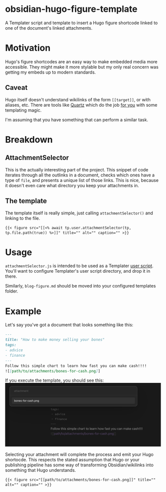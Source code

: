 # obsidian-hugo-figure-template
A Templater script and template to insert a Hugo figure shortcode linked to one of the document's linked attachments.

# Motivation
Hugo's figure shortcodes are an easy way to make embedded media more accessible. They might make it more stylable but my only real concern was getting my embeds up to modern standards.

## Caveat
Hugo itself doesn't understand wikilinks of the form `[[target]]`, or with aliases, etc. There are tools like [Quartz](https://github.com/jackyzha0/quartz) which do the job [for you](https://github.com/jackyzha0/quartz/blob/hugo/layouts/partials/textprocessing.html#L12-L116) with some templating magic.

I'm assuming that you have something that can perform a similar task.

# Breakdown
## AttachmentSelector
This is the actually interesting part of the project. This snippet of code iterates through all the outlinks in a document, checks which ones have a type of `file`, and presents a unique list of those links. This is nice, because it doesn't even care what directory you keep your attachments in.
## The template
The template itself is really simple, just calling `attachmentSelector()` and linking to the file.
```
{{< figure src="[[<% await tp.user.attachmentSelector(tp, tp.file.path(true)) %>]]" title="" alt="" caption="" >}}
```

# Usage
`attachmentSelector.js` is intended to be used as a Templater [user script](https://silentvoid13.github.io/Templater/user-functions/script-user-functions.html). You'll want to configure Templater's user script directory, and drop it in there.

Similarly, `blog-figure.md` should be moved into your configured templates folder.

# Example
Let's say you've got a document that looks something like this:

```markdown
---
title: "How to make money selling your bones"
tags:
- advice
- finance
---
Follow this simple chart to learn how fast you can make cash!!!!
![[path/to/attachments/bones-for-cash.png]]
```

If you execute the template, you should see this:
![](doc/running-template-screenshot.png)

Selecting your attachment will complete the process and emit your Hugo shortocde. This respects the stated assumption that Hugo or your publishing pipeline has some way of transforming Obsidian/wikilinks into something that Hugo understands.
```
{{< figure src="[[path/to/attachments/bones-for-cash.png]]" title="" alt="" caption="" >}}
```
